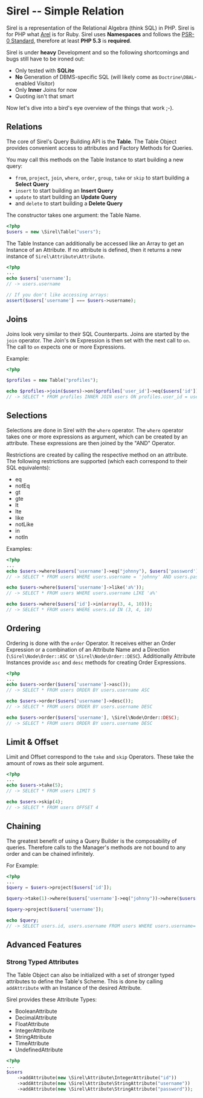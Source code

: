 Sirel -- Simple Relation
========================

Sirel is a representation of the Relational Algebra (think SQL) in PHP. Sirel is for PHP what [Arel](https://github.com/rails/arel) is for Ruby.
Sirel uses __Namespaces__ and follows the [PSR-0 Standard](http://groups.google.com/group/php-standards/web/psr-0-final-proposal?pli=1), therefore at least **PHP 5.3** is **required**.

Sirel is under __heavy__ Development and so the following shortcomings and bugs
still have to be ironed out:

 * Only tested with __SQLite__
 * __No__ Generation of DBMS-specific SQL (will likely come as `Doctrine\DBAL`-enabled Visitor)
 * Only __Inner__ Joins for now
 * Quoting isn't that smart

Now let's dive into a bird's eye overview of the things that work ;-).

## Relations

The core of Sirel's Query Building API is the __Table__. The Table Object provides convenient
access to attributes and Factory Methods for Queries.

You may call this methods on the Table Instance to start building a new query:

 * `from`, `project`, `join`, `where`, `order`, `group`, `take` or `skip` to start building a __Select Query__
 * `insert` to start building an __Insert Query__
 * `update` to start building an __Update Query__
 * and `delete` to start building a __Delete Query__

The constructor takes one argument: the Table Name.

```php
<?php
$users = new \Sirel\Table("users");
```

The Table Instance can additionally be accessed like an Array to get an Instance of an Attribute.
If no attribute is defined, then it returns a new instance of `Sirel\Attribute\Attribute`.

```php
<?php
...
echo $users['username'];
// -> users.username

// If you don't like accessing arrays:
assert($users['username'] === $users->username);
```

## Joins

Joins look very similar to their SQL Counterparts. Joins are started by the `join` operator. The Join's
`ON` Expression is then set with the next call to `on`. The call to `on` expects one or more Expressions.

Example:

```php
<?php

$profiles = new Table("profiles");

echo $profiles->join($users)->on($profiles['user_id']->eq($users['id']));
// -> SELECT * FROM profiles INNER JOIN users ON profiles.user_id = users.id
```

## Selections

Selections are done in Sirel with the `where` operator. The `where`
operator takes one or more expressions as argument, which can be
created by an attribute. These expressions are then joined by the "AND" Operator.

Restrictions are created by calling the respective method on an attribute. The following
restrictions are supported (which each correspond to their SQL equivalents):

 * eq
 * notEq
 * gt
 * gte
 * lt
 * lte
 * like
 * notLike
 * in
 * notIn

Examples:

```php
<?php
...
echo $users->where($users['username']->eq("johnny"), $users['password']->eq('superSecretPass'));
// -> SELECT * FROM users WHERE users.username = 'johnny' AND users.password = 'superSecretPass'

echo $users->where($users['username']->like('a%'));
// -> SELECT * FROM users WHERE users.username LIKE 'a%'

echo $users->where($users['id']->in(array(3, 4, 10)));
// -> SELECT * FROM users WHERE users.id IN (3, 4, 10)
```

## Ordering

Ordering is done with the `order` Operator. It receives either an Order Expression
or a combination of an Attribute Name and a Direction (`\Sirel\Node\Order::ASC` or `\Sirel\Node\Order::DESC`).
Additionally Attribute Instances provide `asc` and `desc` methods for creating Order Expressions.

```php
<?php
...
echo $users->order($users['username']->asc());
// -> SELECT * FROM users ORDER BY users.username ASC

echo $users->order($users['username']->desc());
// -> SELECT * FROM users ORDER BY users.username DESC

echo $users->order($users['username'], \Sirel\Node\Order::DESC);
// -> SELECT * FROM users ORDER BY users.username DESC
```

## Limit & Offset

Limit and Offset correspond to the `take` and `skip` Operators. These take the amount of rows
as their sole argument.

```php
<?php
...
echo $users->take(5);
// -> SELECT * FROM users LIMIT 5

echo $users->skip(4);
// -> SELECT * FROM users OFFSET 4
```

## Chaining

The greatest benefit of using a Query Builder is the composability of queries. Therefore
calls to the Manager's methods are not bound to any order and can be chained infinitely.

For Example:

```php
<?php
...
$query = $users->project($users['id']);

$query->take(1)->where($users['username']->eq("johnny"))->where($users['password']->eq('foo'));

$query->project($users['username']);

echo $query;
// -> SELECT users.id, users.username FROM users WHERE users.username='johnny' AND users.password='foo' LIMIT 1
```

## Advanced Features

### Strong Typed Attributes

The Table Object can also be initialized with a set of stronger typed attributes to 
define the Table's Scheme.
This is done by calling `addAttribute` with an Instance of the desired Attribute. 

Sirel provides these Attribute Types:

 * BooleanAttribute
 * DecimalAttribute
 * FloatAttribute
 * IntegerAttribute
 * StringAttribute
 * TimeAttribute
 * UndefinedAttribute

```php
<?php
...
$users
    ->addAttribute(new \Sirel\Attribute\IntegerAttribute("id"))
    ->addAttribute(new \Sirel\Attribute\StringAttribute("username"))
    ->addAttribute(new \Sirel\Attribute\StringAttribute("password"));
```
